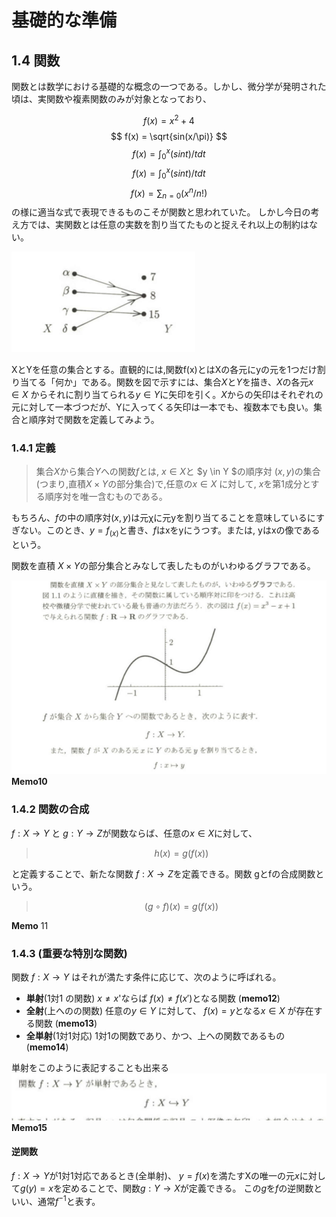 # 基礎的な準備

## 1.4 関数

関数とは数学における基礎的な概念の一つである。しかし、微分学が発明された頃は、実関数や複素関数のみが対象となっており、

$$ f(x) = x^2 + 4$$
$$ f(x) = \sqrt{sin(x/\pi)} $$
$$f(x) = \int_0^x (sin t)/tdt$$
$$f(x) = \int_0^x (sin t)/tdt$$
$$f(x) = \sum_{n=0} (x^n/n!)$$
の様に適当な式で表現できるものこそが関数と思われていた。
しかし今日の考え方では、実関数とは任意の実数を割り当てたものと捉えそれ以上の制約はない。

![](../Images/2019-02-15-19-20-34.png)

XとYを任意の集合とする。直観的には,関数f(x)とはXの各元にyの元を1つだけ割り当てる「何か」である。関数を図で示すには、集合$X$と$Y$を描き、$X$の各元$x \in X$ からそれに割り当てられる$y\in Y$に矢印を引く。$X$からの矢印はそれぞれの元に対して一本づつだが、Yに入ってくる矢印は一本でも、複数本でも良い。集合と順序対で関数を定義してみよう。

### 1.4.1 定義

> 集合$X$から集合$Y$への関数$f$とは, $x\in X$と $y \in Y $の順序対 $(x,y)$の集合 (つまり,直積$X × Y$の部分集合)で,任意の$x \in X$ に対して, $x$を第1成分とする順序対を唯一含むものである。

もちろん、$f$の中の順序対$(x ,y)$は元χに元yを割り当てることを意味しているにすぎない。このとき、$y = f_(x)$と書き、$f$はxをyにうつす。または, yはxの像であるという。

関数を直積 $X \times Y$の部分集合とみなして表したものがいわゆるグラフである。 

![](Images/2019-02-17-01-46-02.png) **Memo10**

### 1.4.2 関数の合成

$f: X \to Y$ と $g: Y \to Z$が関数ならば、任意の$x \in X$に対して、
> $$h(x)= g(f(x))$$

と定義することで、新たな関数 $f: X \to Z$を定義できる。関数 gとfの合成関数という。
> $$(g \circ f)(x) = g(f(x))$$

**Memo** 11

### 1.4.3 (重要な特別な関数)
関数 $f: X \to Y$ はそれが満たす条件に応じて、次のように呼ばれる。
* **単射**(1対1 の関数) $x \neq x$'ならば $f(x) \neq f(x')$となる関数   (**memo12**)
* **全射**(上へのの関数) 任意の$y \in Y$ に対して、 $f(x)= y$となる$x \in X$ が存在する関数  (**memo13**)
* **全単射**(1対1対応) 1対1の関数であり、かつ、上への関数であるもの (**memo14**)

単射をこのように表記することも出来る
![](Images/2019-02-17-01-49-14.png) **Memo15**

#### 逆関数
$f: X \to Y$が1対1対応であるとき(全単射)、 $y = f(x)$を満たすXの唯一の元$x$に対して$g(y) = x$を定めることで、関数$g:Y \to X$が定義できる。
この$g$を$f$の逆関数といい、通常$f ^{-1}$と表す。 